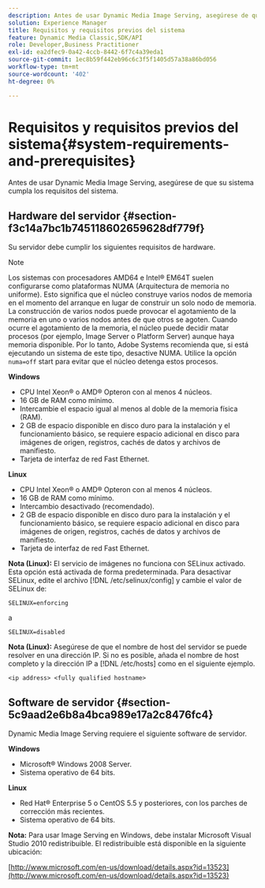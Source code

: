 ```yaml
---
description: Antes de usar Dynamic Media Image Serving, asegúrese de que su sistema cumpla los requisitos del sistema.
solution: Experience Manager
title: Requisitos y requisitos previos del sistema
feature: Dynamic Media Classic,SDK/API
role: Developer,Business Practitioner
exl-id: ea2dfec9-0a42-4ccb-8442-6f7c4a39eda1
source-git-commit: 1ec8b59f442eb96c6c3f5f1405d57a38a86bd056
workflow-type: tm+mt
source-wordcount: '402'
ht-degree: 0%

---
```


# Requisitos y requisitos previos del sistema{#system-requirements-and-prerequisites}

Antes de usar Dynamic Media Image Serving, asegúrese de que su sistema cumpla los requisitos del sistema.

## Hardware del servidor {#section-f3c14a7bc1b745118602659628df779f}

Su servidor debe cumplir los siguientes requisitos de hardware.

>[!NOTE]
>
>Los sistemas con procesadores AMD64 e Intel® EM64T suelen configurarse como plataformas NUMA (Arquitectura de memoria no uniforme). Esto significa que el núcleo construye varios nodos de memoria en el momento del arranque en lugar de construir un solo nodo de memoria. La construcción de varios nodos puede provocar el agotamiento de la memoria en uno o varios nodos antes de que otros se agoten. Cuando ocurre el agotamiento de la memoria, el núcleo puede decidir matar procesos (por ejemplo, Image Server o Platform Server) aunque haya memoria disponible. Por lo tanto, Adobe Systems recomienda que, si está ejecutando un sistema de este tipo, desactive NUMA. Utilice la opción `numa=off` start para evitar que el núcleo detenga estos procesos.

**Windows**

* CPU Intel Xeon® o AMD® Opteron con al menos 4 núcleos.
* 16 GB de RAM como mínimo.
* Intercambie el espacio igual al menos al doble de la memoria física (RAM).
* 2 GB de espacio disponible en disco duro para la instalación y el funcionamiento básico, se requiere espacio adicional en disco para imágenes de origen, registros, cachés de datos y archivos de manifiesto.
* Tarjeta de interfaz de red Fast Ethernet.

**Linux**

* CPU Intel Xeon® o AMD® Opteron con al menos 4 núcleos.
* 16 GB de RAM como mínimo.
* Intercambio desactivado (recomendado).
* 2 GB de espacio disponible en disco duro para la instalación y el funcionamiento básico, se requiere espacio adicional en disco para imágenes de origen, registros, cachés de datos y archivos de manifiesto.
* Tarjeta de interfaz de red Fast Ethernet.

**Nota (Linux):**  El servicio de imágenes no funciona con SELinux activado. Esta opción está activada de forma predeterminada. Para desactivar SELinux, edite el archivo [!DNL /etc/selinux/config] y cambie el valor de SELinux de:

`SELINUX=enforcing`

a

`SELINUX=disabled`

**Nota (Linux):** Asegúrese de que el nombre de host del servidor se puede resolver en una dirección IP. Si no es posible, añada el nombre de host completo y la dirección IP a [!DNL /etc/hosts] como en el siguiente ejemplo.

`<ip address> <fully qualified hostname>`

## Software de servidor {#section-5c9aad2e6b8a4bca989e17a2c8476fc4}

Dynamic Media Image Serving requiere el siguiente software de servidor.

**Windows**

* Microsoft® Windows 2008 Server.
* Sistema operativo de 64 bits.

**Linux**

* Red Hat® Enterprise 5 o CentOS 5.5 y posteriores, con los parches de corrección más recientes.
* Sistema operativo de 64 bits.

**Nota:** Para usar Image Serving en Windows, debe instalar Microsoft Visual Studio 2010 redistribuible. El redistribuible está disponible en la siguiente ubicación:

[http://www.microsoft.com/en-us/download/details.aspx?id=13523](http://www.microsoft.com/en-us/download/details.aspx?id=13523)

